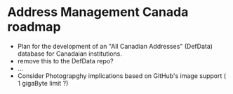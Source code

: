 # Address Management Canada roadmap

* Plan for the development of an "All Canadian Addresses" (DefData) database for Canadaian institutions.
* remove this to the DefData repo?
* ...
* Consider Photograpghy implications based on GitHub's image support ( 1 gigaByte limit ?)
